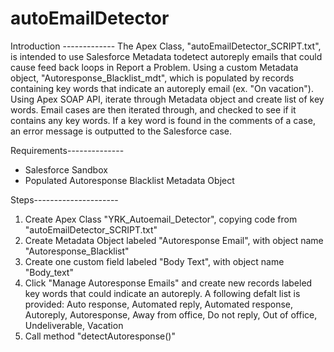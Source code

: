 # autoEmailDetector

Introduction -------------
The Apex Class, "autoEmailDetector_SCRIPT.txt", is intended to use Salesforce Metadata todetect autoreply emails that could cause feed back loops in Report a Problem. Using a custom Metadata object, 
"Autoresponse_Blacklist_mdt", which is populated by records containing key words that indicate an autoreply email (ex. "On vacation"). Using Apex SOAP API, iterate through Metadata object and create
list of key words. Email cases are then iterated through, and checked to see if it contains any key words. If a key word is found in the comments of a case, an error message is outputted to the 
Salesforce case. 

Requirements--------------  
- Salesforce Sandbox
- Populated Autoresponse Blacklist Metadata Object

Steps---------------------
1) Create Apex Class "YRK_Autoemail_Detector", copying code from "autoEmailDetector_SCRIPT.txt" 
2) Create Metadata Object labeled "Autoresponse Email", with object name "Autoresponse_Blacklist"
3) Create one custom field labeled "Body Text", with object name "Body_text"
4) Click "Manage Autoresponse Emails" and create new records labeled key words that could indicate an autoreply. A following defalt list is provided: Auto response, Automated reply, Automated response, Autoreply, Autoresponse, Away from office, Do not reply, Out of office, Undeliverable, Vacation 
5) Call method "detectAutoresponse()" 
